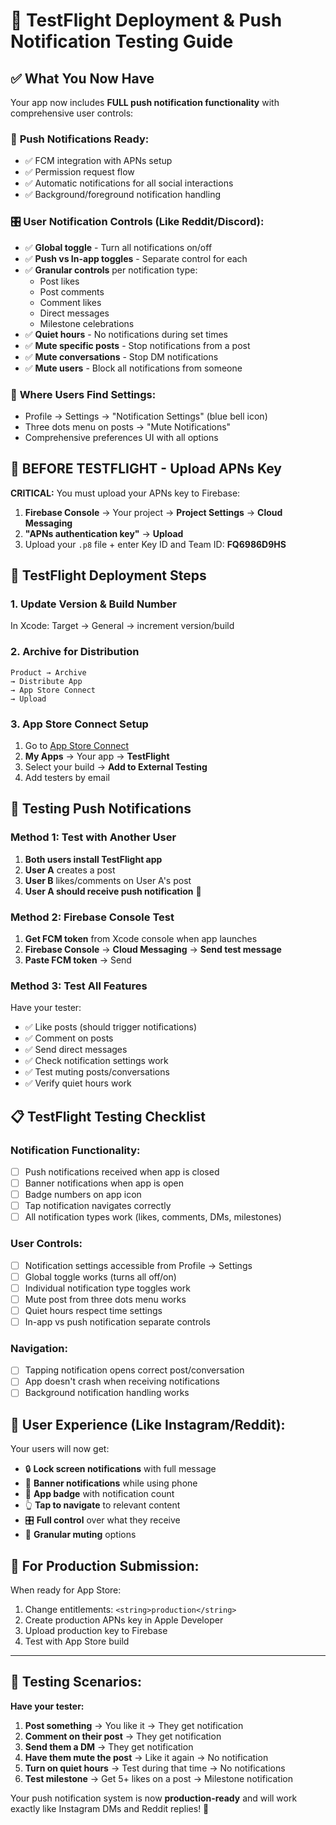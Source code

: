 # 🚀 TestFlight Deployment & Push Notification Testing Guide

## ✅ What You Now Have

Your app now includes **FULL push notification functionality** with comprehensive user controls:

### 🔔 **Push Notifications Ready:**
- ✅ FCM integration with APNs setup
- ✅ Permission request flow
- ✅ Automatic notifications for all social interactions
- ✅ Background/foreground notification handling

### 🎛️ **User Notification Controls (Like Reddit/Discord):**
- ✅ **Global toggle** - Turn all notifications on/off
- ✅ **Push vs In-app toggles** - Separate control for each
- ✅ **Granular controls** per notification type:
  - Post likes
  - Post comments
  - Comment likes  
  - Direct messages
  - Milestone celebrations
- ✅ **Quiet hours** - No notifications during set times
- ✅ **Mute specific posts** - Stop notifications from a post
- ✅ **Mute conversations** - Stop DM notifications
- ✅ **Mute users** - Block all notifications from someone

### 📱 **Where Users Find Settings:**
- Profile → Settings → "Notification Settings" (blue bell icon)
- Three dots menu on posts → "Mute Notifications"
- Comprehensive preferences UI with all options

## 🚨 BEFORE TESTFLIGHT - Upload APNs Key

**CRITICAL:** You must upload your APNs key to Firebase:

1. **Firebase Console** → Your project → **Project Settings** → **Cloud Messaging**
2. **"APNs authentication key"** → **Upload**
3. Upload your `.p8` file + enter Key ID and Team ID: **FQ6986D9HS**

## 📱 TestFlight Deployment Steps

### 1. **Update Version & Build Number**
In Xcode: Target → General → increment version/build

### 2. **Archive for Distribution**
```
Product → Archive
→ Distribute App
→ App Store Connect
→ Upload
```

### 3. **App Store Connect Setup**
1. Go to [App Store Connect](https://appstoreconnect.apple.com/)
2. **My Apps** → Your app → **TestFlight**
3. Select your build → **Add to External Testing**
4. Add testers by email

## 🧪 Testing Push Notifications

### **Method 1: Test with Another User**
1. **Both users install TestFlight app**
2. **User A** creates a post
3. **User B** likes/comments on User A's post
4. **User A should receive push notification** 🔔

### **Method 2: Firebase Console Test**
1. **Get FCM token** from Xcode console when app launches
2. **Firebase Console** → **Cloud Messaging** → **Send test message**
3. **Paste FCM token** → Send

### **Method 3: Test All Features**
Have your tester:
- ✅ Like posts (should trigger notifications)
- ✅ Comment on posts  
- ✅ Send direct messages
- ✅ Check notification settings work
- ✅ Test muting posts/conversations
- ✅ Verify quiet hours work

## 📋 TestFlight Testing Checklist

### **Notification Functionality:**
- [ ] Push notifications received when app is closed
- [ ] Banner notifications when app is open
- [ ] Badge numbers on app icon
- [ ] Tap notification navigates correctly
- [ ] All notification types work (likes, comments, DMs, milestones)

### **User Controls:**
- [ ] Notification settings accessible from Profile → Settings
- [ ] Global toggle works (turns all off/on)
- [ ] Individual notification type toggles work
- [ ] Mute post from three dots menu works
- [ ] Quiet hours respect time settings
- [ ] In-app vs push notification separate controls

### **Navigation:**
- [ ] Tapping notification opens correct post/conversation
- [ ] App doesn't crash when receiving notifications
- [ ] Background notification handling works

## 🎯 **User Experience (Like Instagram/Reddit):**

Your users will now get:
- 🔒 **Lock screen notifications** with full message
- 🔔 **Banner notifications** while using phone  
- 🔴 **App badge** with notification count
- 👆 **Tap to navigate** to relevant content
- 🎛️ **Full control** over what they receive
- 🔕 **Granular muting** options

## 🚀 **For Production Submission:**

When ready for App Store:
1. Change entitlements: `<string>production</string>`
2. Create production APNs key in Apple Developer
3. Upload production key to Firebase
4. Test with App Store build

---

## 💬 **Testing Scenarios:**

**Have your tester:**
1. **Post something** → You like it → They get notification
2. **Comment on their post** → They get notification  
3. **Send them a DM** → They get notification
4. **Have them mute the post** → Like it again → No notification
5. **Turn on quiet hours** → Test during that time → No notifications
6. **Test milestone** → Get 5+ likes on a post → Milestone notification

Your push notification system is now **production-ready** and will work exactly like Instagram DMs and Reddit replies! 🎉
